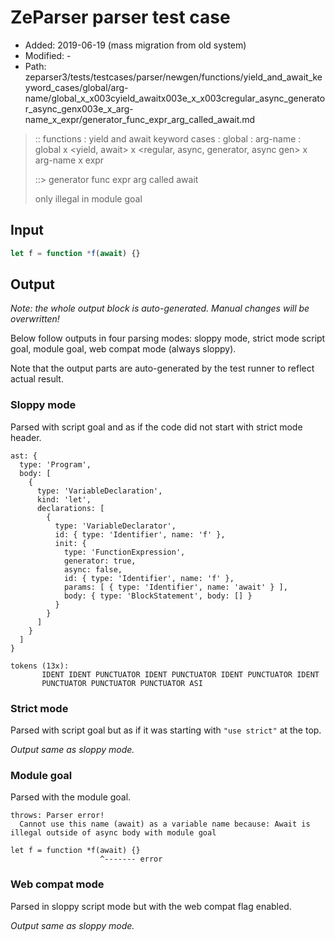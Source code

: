 # ZeParser parser test case

- Added: 2019-06-19 (mass migration from old system)
- Modified: -
- Path: zeparser3/tests/testcases/parser/newgen/functions/yield_and_await_keyword_cases/global/arg-name/global_x_x003cyield_awaitx003e_x_x003cregular_async_generator_async_genx003e_x_arg-name_x_expr/generator_func_expr_arg_called_await.md

> :: functions : yield and await keyword cases : global : arg-name : global x <yield, await> x <regular, async, generator, async gen> x arg-name x expr
>
> ::> generator func expr arg called await
>
> only illegal in module goal

## Input

`````js
let f = function *f(await) {}
`````

## Output

_Note: the whole output block is auto-generated. Manual changes will be overwritten!_

Below follow outputs in four parsing modes: sloppy mode, strict mode script goal, module goal, web compat mode (always sloppy).

Note that the output parts are auto-generated by the test runner to reflect actual result.

### Sloppy mode

Parsed with script goal and as if the code did not start with strict mode header.

`````
ast: {
  type: 'Program',
  body: [
    {
      type: 'VariableDeclaration',
      kind: 'let',
      declarations: [
        {
          type: 'VariableDeclarator',
          id: { type: 'Identifier', name: 'f' },
          init: {
            type: 'FunctionExpression',
            generator: true,
            async: false,
            id: { type: 'Identifier', name: 'f' },
            params: [ { type: 'Identifier', name: 'await' } ],
            body: { type: 'BlockStatement', body: [] }
          }
        }
      ]
    }
  ]
}

tokens (13x):
       IDENT IDENT PUNCTUATOR IDENT PUNCTUATOR IDENT PUNCTUATOR IDENT
       PUNCTUATOR PUNCTUATOR PUNCTUATOR ASI
`````

### Strict mode

Parsed with script goal but as if it was starting with `"use strict"` at the top.

_Output same as sloppy mode._

### Module goal

Parsed with the module goal.

`````
throws: Parser error!
  Cannot use this name (await) as a variable name because: Await is illegal outside of async body with module goal

let f = function *f(await) {}
                    ^------- error
`````


### Web compat mode

Parsed in sloppy script mode but with the web compat flag enabled.

_Output same as sloppy mode._
